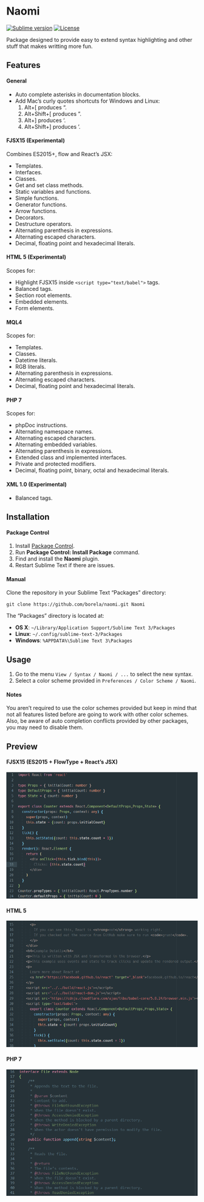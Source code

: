 # Naomi

[![Sublime version](https://img.shields.io/badge/sublime%203->%3D3084-orange.svg?style=flat-square)][sublime]
[![License](http://img.shields.io/:license-apache-blue.svg?style=flat-square)](LICENSE.md)

Package designed to provide easy to extend syntax highlighting and other stuff
that makes writting more fun.

## Features

#### General

* Auto complete asterisks in documentation blocks.
* Add Mac’s curly quotes shortcuts for Windows and Linux:
  1. Alt+[ produces “.
  2. Alt+Shift+[ produces ”.
  3. Alt+] produces ‘.
  4. Alt+Shift+] produces ’.

#### FJSX15 (Experimental)

Combines ES2015+, flow and React’s JSX:
  * Templates.
  * Interfaces.
  * Classes.
  * Get and set class methods.
  * Static variables and functions.
  * Simple functions.
  * Generator functions.
  * Arrow functions.
  * Decorators.
  * Destructure operators.
  * Alternating parenthesis in expressions.
  * Alternating escaped characters.
  * Decimal, floating point and hexadecimal literals.

#### HTML 5 (Experimental)

Scopes for:
  * Highlight FJSX15 inside `<script type="text/babel">` tags.
  * Balanced tags.
  * Section root elements.
  * Embedded elements.
  * Form elements.

#### MQL4

Scopes for:
  * Templates.
  * Classes.
  * Datetime literals.
  * RGB literals.
  * Alternating parenthesis in expressions.
  * Alternating escaped characters.
  * Decimal, floating point and hexadecimal literals.

#### PHP 7

Scopes for:
  * phpDoc instructions.
  * Alternating namespace names.
  * Alternating escaped characters.
  * Alternating embedded variables.
  * Alternating parenthesis in expressions.
  * Extended class and implemented interfaces.
  * Private and protected modifiers.
  * Decimal, floating point, binary, octal and hexadecimal literals.

#### XML 1.0 (Experimental)

* Balanced tags.

## Installation

#### Package Control

1. Install [Package Control](https://packagecontrol.io/installation).
2. Run **Package Control: Install Package** command.
3. Find and install the **Naomi** plugin.
4. Restart Sublime Text if there are issues.

#### Manual

Clone the repository in your Sublime Text “Packages” directory:

    git clone https://github.com/borela/naomi.git Naomi

The “Packages” directory is located at:

* **OS X**: `~/Library/Application Support/Sublime Text 3/Packages`
* **Linux**: `~/.config/sublime-text-3/Packages`
* **Windows**: `%APPDATA%\Sublime Text 3\Packages`

## Usage

1. Go to the menu `View / Syntax / Naomi / ...` to select the new syntax.
2. Select a color scheme provided in `Preferences / Color Scheme / Naomi`.

#### Notes

You aren’t required to use the color schemes provided but keep in mind
that not all features listed before are going to work with other color schemes.
Also, be aware of auto completion conflicts provided by other packages, you may
need to disable them.

## Preview

#### FJSX15 (ES2015 + FlowType + React’s JSX)

![Candyman FJSX15 preview 1](./preview/fjsx15/candyman-1.png)

#### HTML 5

![Candyman HTML5 preview 1](./preview/html5/candyman-1.png)

#### PHP 7

![Candyman PHP 7 preview 1](./preview/php7/candyman-1.png)

[sublime]: http://www.sublimetext.com/
